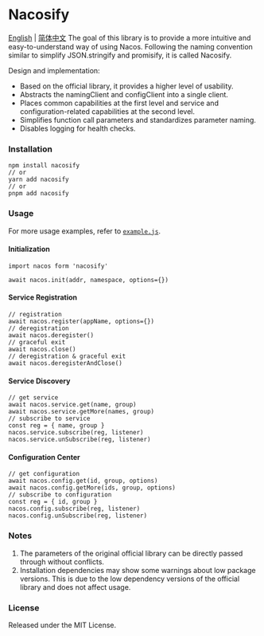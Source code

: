 # Nacosify

[English](./README.md) | [简体中文](./README_CN.md)
The goal of this library is to provide a more intuitive and easy-to-understand way of using Nacos. Following the naming convention similar to simplify JSON.stringify and promisify, it is called Nacosify.

Design and implementation:
- Based on the official library, it provides a higher level of usability.
- Abstracts the namingClient and configClient into a single client.
- Places common capabilities at the first level and service and configuration-related capabilities at the second level.
- Simplifies function call parameters and standardizes parameter naming.
- Disables logging for health checks.

### Installation

```
npm install nacosify
// or
yarn add nacosify
// or
pnpm add nacosify
```

### Usage

For more usage examples, refer to [`example.js`](./example.js).

#### Initialization

```
import nacos form 'nacosify'

await nacos.init(addr, namespace, options={})
```

#### Service Registration

```
// registration
await nacos.register(appName, options={})
// deregistration
await nacos.deregister()
// graceful exit
await nacos.close()
// deregistration & graceful exit
await nacos.deregisterAndClose()
```

#### Service Discovery

```
// get service
await nacos.service.get(name, group)
await nacos.service.getMore(names, group)
// subscribe to service
const reg = { name, group }
nacos.service.subscribe(reg, listener)
nacos.service.unSubscribe(reg, listener)
```

#### Configuration Center

```
// get configuration
await nacos.config.get(id, group, options)
await nacos.config.getMore(ids, group, options)
// subscribe to configuration
const reg = { id, group }
nacos.config.subscribe(reg, listener)
nacos.config.unSubscribe(reg, listener)
```

### Notes

1. The parameters of the original official library can be directly passed through without conflicts.
2. Installation dependencies may show some warnings about low package versions. This is due to the low dependency versions of the official library and does not affect usage.

### License

Released under the MIT License.
